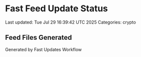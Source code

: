 # Fast Feed Update Status
Last updated: Tue Jul 29 16:39:42 UTC 2025
Categories: crypto

## Feed Files Generated

Generated by Fast Updates Workflow
